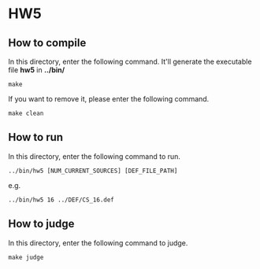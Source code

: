 # HW5

## How to compile

In this directory, enter the following command. It'll generate the executable file **hw5** in **../bin/**

```shell
make
```

If you want to remove it, please enter the following command.

```shell
make clean
```

## How to run

In this directory, enter the following command to run.

```shell
../bin/hw5 [NUM_CURRENT_SOURCES] [DEF_FILE_PATH]
```

e.g.

```shell
../bin/hw5 16 ../DEF/CS_16.def
```

## How to judge

In this directory, enter the following command to judge.

```shell
make judge
```
